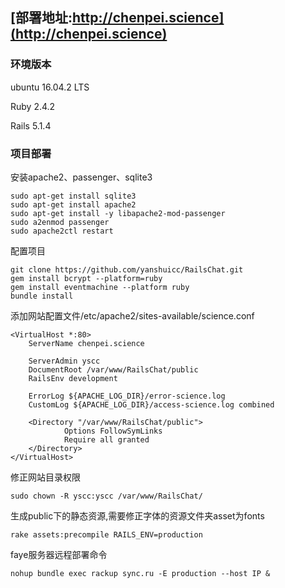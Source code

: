 ## [部署地址:http://chenpei.science](http://chenpei.science)

### 环境版本

ubuntu 16.04.2 LTS

Ruby 2.4.2

Rails 5.1.4

### 项目部署


安装apache2、passenger、sqlite3

	sudo apt-get install sqlite3
	sudo apt-get install apache2
	sudo apt-get install -y libapache2-mod-passenger
	sudo a2enmod passenger
	sudo apache2ctl restart

配置项目

	git clone https://github.com/yanshuicc/RailsChat.git
	gem install bcrypt --platform=ruby
    gem install eventmachine --platform ruby
    bundle install
	
添加网站配置文件/etc/apache2/sites-available/science.conf

	<VirtualHost *:80>
		ServerName chenpei.science

		ServerAdmin yscc
		DocumentRoot /var/www/RailsChat/public
		RailsEnv development

		ErrorLog ${APACHE_LOG_DIR}/error-science.log
		CustomLog ${APACHE_LOG_DIR}/access-science.log combined

		<Directory "/var/www/RailsChat/public">
				Options FollowSymLinks
				Require all granted
		</Directory>
	</VirtualHost>


修正网站目录权限

	sudo chown -R yscc:yscc /var/www/RailsChat/


生成public下的静态资源,需要修正字体的资源文件夹asset为fonts

	rake assets:precompile RAILS_ENV=production


faye服务器远程部署命令

	nohup bundle exec rackup sync.ru -E production --host IP &

